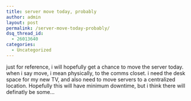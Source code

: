 ```yaml
---
title: server move today, probably
author: admin
layout: post
permalink: /server-move-today-probably/
dsq_thread_id:
  - 26013640
categories:
  - Uncategorized
---
```

just for reference, i will hopefully get a chance to move the server today. when i say move, i mean physically, to the comms closet. i need the desk space for my new TV, and also need to move servers to a centralized location. Hopefully this will have minimum downtime, but i think there will definatly be some&#8230;